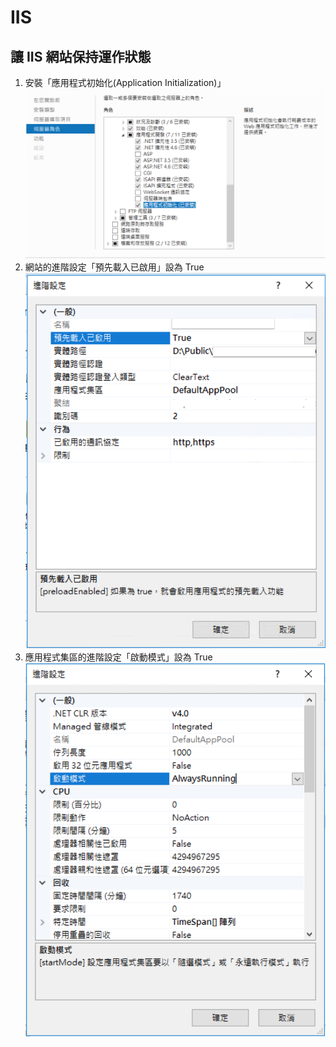 # IIS

## 讓 IIS 網站保持運作狀態

1. 安裝「應用程式初始化(Application Initialization)」
    ![image](../images/iis/setting-with-install.png)
2. 網站的進階設定「預先載入已啟用」設為 True
    ![image](../images/iis/website-setting.png)
3. 應用程式集區的進階設定「啟動模式」設為 True
    ![image](../images/iis/application-setting-alwaysrunning.png)